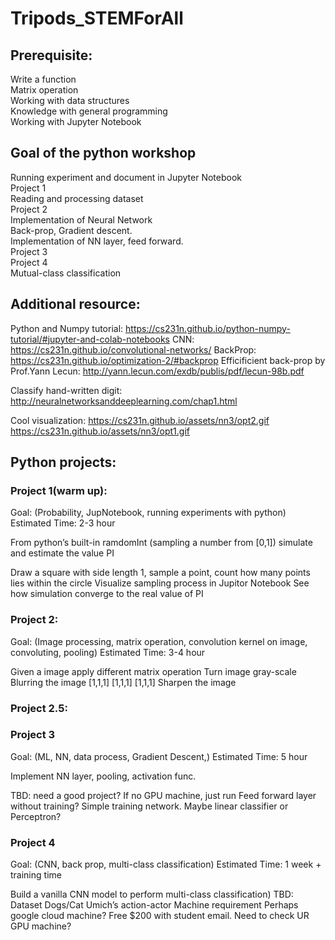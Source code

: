 # Tripods_STEMForAll
 


## Prerequisite:
Write a function  
Matrix operation  
Working with data structures  
Knowledge with general programming  
Working with Jupyter Notebook  

## Goal of the python workshop
Running experiment and document in Jupyter Notebook  
Project 1  
Reading and processing dataset    
Project 2  
Implementation of Neural Network  
Back-prop, Gradient descent.   
Implementation of NN layer, feed forward.  
Project 3  
Project 4  
Mutual-class classification   

## Additional resource:

Python and Numpy tutorial: https://cs231n.github.io/python-numpy-tutorial/#jupyter-and-colab-notebooks
CNN: https://cs231n.github.io/convolutional-networks/
BackProp: https://cs231n.github.io/optimization-2/#backprop
Efficificient back-prop by Prof.Yann Lecun: http://yann.lecun.com/exdb/publis/pdf/lecun-98b.pdf

Classify hand-written digit: http://neuralnetworksanddeeplearning.com/chap1.html

Cool visualization:
https://cs231n.github.io/assets/nn3/opt2.gif
https://cs231n.github.io/assets/nn3/opt1.gif








## Python projects:

### Project 1(warm up):
Goal: (Probability, JupNotebook, running experiments with python)
Estimated Time: 2-3 hour



From python’s built-in ramdomInt (sampling a number from [0,1]) simulate and estimate the value PI

Draw a square with side length 1, sample a point, count how many points lies within the circle
Visualize sampling process in Jupitor Notebook
See how simulation converge to the real value of PI

### Project 2:
Goal: (Image processing, matrix operation, convolution kernel on image, convoluting, pooling)
Estimated Time: 3-4 hour

Given a image apply different matrix operation
Turn image gray-scale
Blurring the image 
[1,1,1]
[1,1,1]
[1,1,1]
Sharpen the image




### Project 2.5:



### Project 3
Goal: (ML, NN, data process, Gradient Descent,)
Estimated Time: 5 hour

Implement NN layer, pooling, activation func.

TBD: need a good project?
If no GPU machine, just run Feed forward layer without training?
Simple training network. Maybe linear classifier or Perceptron?


### Project 4
Goal: (CNN, back prop, multi-class classification)
Estimated Time: 1 week + training time

Build a vanilla CNN model to perform multi-class classification)
TBD:
Dataset
Dogs/Cat
Umich’s action-actor
Machine requirement
Perhaps google cloud machine? Free $200 with student email. Need to check
UR GPU machine?

